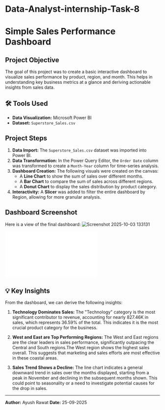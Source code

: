 # Data-Analyst-internship-Task-8
# Simple Sales Performance Dashboard

##  Project Objective
The goal of this project was to create a basic interactive dashboard to visualize sales performance by product, region, and month. This helps in understanding key business metrics at a glance and deriving actionable insights from sales data.

## 🛠️ Tools Used
* **Data Visualization:** Microsoft Power BI 
* **Dataset:** `Superstore_Sales.csv` 

##  Project Steps
1.  **Data Import:** The `Superstore_Sales.csv` dataset was imported into Power BI.
2.  **Data Transformation:** In the Power Query Editor, the `Order Date` column was transformed to create a `Month-Year` column for time-series analysis.
3.  **Dashboard Creation:** The following visuals were created on the canvas:
    * A **Line Chart** to show the sum of sales over different months.
    * A **Bar Chart** to compare the sum of sales across different regions.
    * A **Donut Chart** to display the sales distribution by product category.
4.  **Interactivity:** A **Slicer** was added to filter the entire dashboard by Region, allowing for more granular analysis.

##  Dashboard Screenshot
Here is a view of the final dashboard:
<img width="1086" height="722" alt="Screenshot 2025-10-03 133131" src="https://github.com/user-attachments/assets/41c4317c-f54e-43b6-922e-ee3aa034a3ad" />


![Sales Dashboard](./Task8pdf.pdf)

## 💡 Key Insights
From the dashboard, we can derive the following insights:

1.  **Technology Dominates Sales:** The "Technology" category is the most significant contributor to revenue, accounting for nearly 827.46K in sales, which represents 36.59% of the total. This indicates it is the most crucial product category for the business.

2.  **West and East are Top Performing Regions:** The West and East regions are the clear leaders in sales performance, significantly outpacing the Central and South regions.The West region shows the highest sales overall. This suggests that marketing and sales efforts are most effective in these coastal areas.

3.  **Sales Trend Shows a Decline:** The line chart indicates a general downward trend in sales over the months displayed, starting from a peak in November and declining in the subsequent months shown. This could point to seasonality or a need to investigate potential causes for the drop in sales.
---

**Author:** Ayush Rawat 
**Date:** 25-09-2025

